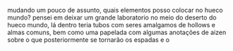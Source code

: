 mudando um pouco de assunto, quais elementos posso colocar no hueco mundo? pensei em deixar um grande laboratorio no meio do deserto do hueco mundo, lá dentro teria tubos com seres amalgamos de hollows e almas comuns, bem como uma papelada com algumas anotações de aizen sobre o que posteriormente se tornarão os espadas e o 